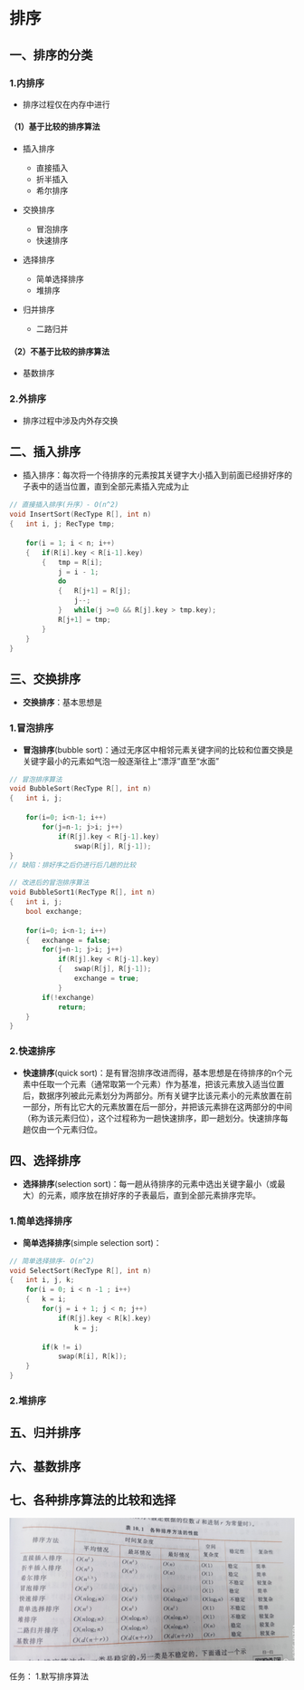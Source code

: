 # 排序

## 一、排序的分类

### 1.内排序
- 排序过程仅在内存中进行

#### （1）基于比较的排序算法
- 插入排序
  - 直接插入
  - 折半插入
  - 希尔排序
   
- 交换排序
  - 冒泡排序
  - 快速排序
  
- 选择排序
  - 简单选择排序
  - 堆排序
  
- 归并排序
  - 二路归并

#### （2）不基于比较的排序算法
- 基数排序


### 2.外排序
- 排序过程中涉及内外存交换

## 二、插入排序
- 插入排序：每次将一个待排序的元素按其关键字大小插入到前面已经排好序的子表中的适当位置，直到全部元素插入完成为止

```C
// 直接插入排序(升序）- O(n^2)
void InsertSort(RecType R[], int n)
{   int i, j; RecType tmp;
    
    for(i = 1; i < n; i++)
    {   if(R[i].key < R[i-1].key)
        {   tmp = R[i];
            j = i - 1;
            do
            {   R[j+1] = R[j];
                j--;
            }   while(j >=0 && R[j].key > tmp.key);
            R[j+1] = tmp;
        }
    }
}
```


## 三、交换排序
- **交换排序**：基本思想是

### 1.冒泡排序
- **冒泡排序**(bubble sort)：通过无序区中相邻元素关键字间的比较和位置交换是关键字最小的元素如气泡一般逐渐往上“漂浮”直至“水面”

```C
// 冒泡排序算法
void BubbleSort(RecType R[], int n)
{   int i, j;
 
    for(i=0; i<n-1; i++)
        for(j=n-1; j>i; j++)
            if(R[j].key < R[j-1].key)
                swap(R[j], R[j-1]);
}
// 缺陷：排好序之后仍进行后几趟的比较
```

```C
// 改进后的冒泡排序算法
void BubbleSort1(RecType R[], int n)
{   int i, j;
    bool exchange;
    
    for(i=0; i<n-1; i++)
    {   exchange = false;
        for(j=n-1; j>i; j++)
            if(R[j].key < R[j-1].key)
            {   swap(R[j], R[j-1]);
                exchange = true;
            }
        if(!exchange)
            return;
    }
}   
```

### 2.快速排序
- **快速排序**(quick sort)：是有冒泡排序改进而得，基本思想是在待排序的n个元素中任取一个元素（通常取第一个元素）作为基准，把该元素放入适当位置后，数据序列被此元素划分为两部分。所有关键字比该元素小的元素放置在前一部分，所有比它大的元素放置在后一部分，并把该元素排在这两部分的中间（称为该元素归位），这个过程称为一趟快速排序，即一趟划分。快速排序每趟仅由一个元素归位。


## 四、选择排序
- **选择排序**(selection sort)：每一趟从待排序的元素中选出关键字最小（或最大）的元素，顺序放在排好序的子表最后，直到全部元素排序完毕。

### 1.简单选择排序
- **简单选择排序**(simple selection sort)：
```C
// 简单选择排序- O(n^2)
void SelectSort(RecType R[], int n)
{   int i, j, k;
    for(i = 0; i < n -1 ; i++)
    {   k = i;
        for(j = i + 1; j < n; j++)
            if(R[j].key < R[k].key)
                k = j;
                
        if(k != i)
            swap(R[i], R[k]);
    }
}
```

### 2.堆排序
            
## 五、归并排序

## 六、基数排序

## 七、各种排序算法的比较和选择

![sort-performance](sort-performance.png)

任务：
1.默写排序算法
